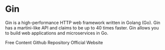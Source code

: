 # Gin

Gin is a high-performance HTTP web framework written in Golang (Go). Gin has a martini-like API and claims to be up to 40 times faster. Gin allows you to build web applications and microservices in Go.

<ResourceGroupTitle>Free Content</ResourceGroupTitle>
<BadgeLink colorScheme='yellow' badgeText='Read' href='https://github.com/gin-gonic/gin'>Github Repository</BadgeLink>
<BadgeLink colorScheme='yellow' badgeText='Read' href='https://gin-gonic.com/'>Official Website</BadgeLink>
